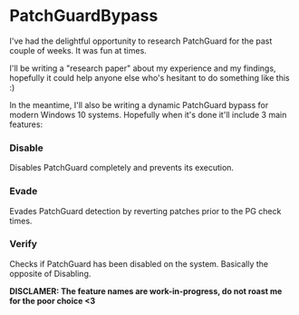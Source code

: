# **PatchGuardBypass**

I've had the delightful opportunity to research PatchGuard for the past couple of weeks. It was fun at times.

I'll be writing a "research paper" about my experience and my findings, hopefully it could help anyone else who's hesitant to do something like this :)

In the meantime, I'll also be writing a dynamic PatchGuard bypass for modern Windows 10 systems.
Hopefully when it's done it'll include 3 main features:

### **Disable**
Disables PatchGuard completely and prevents its execution.

### **Evade** 
Evades PatchGuard detection by reverting patches prior to the PG check times.

### **Verify**
Checks if PatchGuard has been disabled on the system. Basically the opposite of Disabling.

**DISCLAMER: The feature names are work-in-progress, do not roast me for the poor choice <3**

